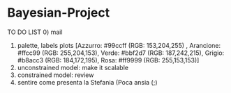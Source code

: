 # Bayesian-Project

TO DO LIST
0) mail
1) palette, labels plots  [Azzurro: #99ccff (RGB: 153,204,255) , Arancione: #ffcc99 (RGB: 255,204,153), Verde: #bbf2d7 (RGB: 187,242,215), Grigio: #b8acc3 (RGB: 184,172,195), Rosa: #ff9999 (RGB: 255,153,153)]
2) unconstrained model: make it scalable
3) constrained model: review
4) sentire come presenta la Stefania (Poca ansia (;)
